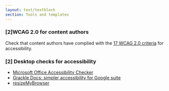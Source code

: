 ```yaml
---
layout: text/textblock
section: Tools and templates
---
```


### [2]WCAG 2.0 for content authors
Check that content authors have complied with the [17 WCAG 2.0 criteria](https://guides.service.gov.au/content-guide/) for accessibility. 

### [2] Desktop checks for accessibility
- [Microsoft Office Accessibility Checker](https://support.office.com/en-us/article/Use-the-Accessibility-Checker-on-your-Windows-desktop-to-find-accessibility-issues-a16f6de0-2f39-4a2b-8bd8-5ad801426c7f)
- [Grackle Docs: simpler accessibility for Google suite](https://www.grackledocs.com/)
- [resizeMyBrowser](http://resizemybrowser.com/)
